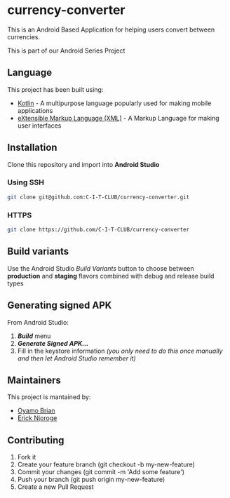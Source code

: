 # currency-converter
This is an Android Based Application for helping users convert between currencies. 

This is part of our Android Series Project

## Language
This project has been built using:
* [Kotlin](https://kotlinlang.org) - A multipurpose language popularly used for making mobile applications
* [eXtensible Markup Language (XML)](https://kotlinlang.org) - A Markup Language for making user interfaces

## Installation
Clone this repository and import into **Android Studio**
### Using SSH
```bash
git clone git@github.com:C-I-T-CLUB/currency-converter.git
```

### HTTPS 
```bash
git clone https://github.com/C-I-T-CLUB/currency-converter
```


## Build variants
Use the Android Studio *Build Variants* button to choose between **production** and **staging** flavors combined with debug and release build types


## Generating signed APK
From Android Studio:
1. ***Build*** menu
2. ***Generate Signed APK...***
3. Fill in the keystore information *(you only need to do this once manually and then let Android Studio remember it)*

## Maintainers
This project is mantained by:
* [Oyamo Brian](https://github.com/oyamo/)
* [Erick Njoroge](https://github.com/lifecod3r101/)


## Contributing

1. Fork it
2. Create your feature branch (git checkout -b my-new-feature)
3. Commit your changes (git commit -m 'Add some feature')
4. Push your branch (git push origin my-new-feature)
5. Create a new Pull Request